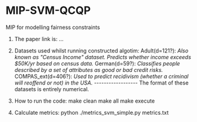 # MIP-SVM-QCQP
MIP for modelling fairness constraints

1. The paper link is: ...
2. Datasets used whilst running constructed algotim: 
            Adult(d=121?): _Also known as "Census Income" dataset. Predicts whether income exceeds $50K/yr based on census data._
            German(d=59?): _Classifies people described by a set of attributes as good or bad credit risks._
            COMPAS_ext(d=406?): _Used to predict recidivism (whether a criminal will reoffend or not) in the USA._
            ------------------
            The format of these datasets is entirely numerical. 
            
3. How to run the code:
          make clean
          make all
          make execute
          
4. Calculate metrics: python ./metrics_svm_simple.py metrics.txt

